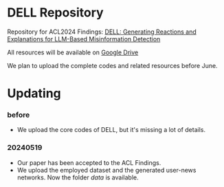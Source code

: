 # DELL Repository
Repository for ACL2024 Findings: [DELL: Generating Reactions and Explanations for LLM-Based Misinformation Detection](https://arxiv.org/abs/2402.10426)

All resources will be available on [Google Drive](https://drive.google.com/drive/folders/1nPo6x3AY7Kt1Nb9DUUvBAhpMwad3zhvq?usp=sharing)

We plan to upload the complete codes and related resources before June.

# Updating

### before
- We upload the core codes of DELL, but it's missing a lot of details.

### 20240519
- Our paper has been accepted to the ACL Findings.
- We upload the employed dataset and the generated user-news networks. Now the folder *data* is available.
